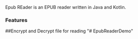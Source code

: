 
Epub REader is an EPUB reader written in Java and Kotlin.

### Features

##Encrypt and Decrypt file for reading
"# EpubReaderDemo" 
